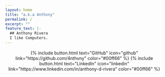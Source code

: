 ```yaml
---
layout: home
title: "a.k.a 4nthvny"
permalink: /
excerpt: ""
feature_text: |-
  ## Anthony Rivera
  I like Computers.
---
```


<div class="typeset" style="text-align:center; margin-top:1rem;">
  {% include button.html text="GitHub" icon="github" link="https://github.com/4nthvny" color="#00ff66" %}
  {% include button.html text="LinkedIn" icon="linkedin" link="https://www.linkedin.com/in/anthony-d-rivera" color="#00ff66" %}
</div>
